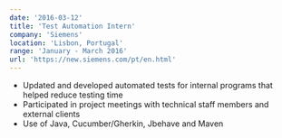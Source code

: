 ```yaml
---
date: '2016-03-12'
title: 'Test Automation Intern'
company: 'Siemens'
location: 'Lisbon, Portugal'
range: 'January - March 2016'
url: 'https://new.siemens.com/pt/en.html'
---
```


- Updated and developed automated tests for internal programs that helped reduce testing time
- Participated in project meetings with technical staff members and external clients
- Use of Java, Cucumber/Gherkin, Jbehave and Maven

